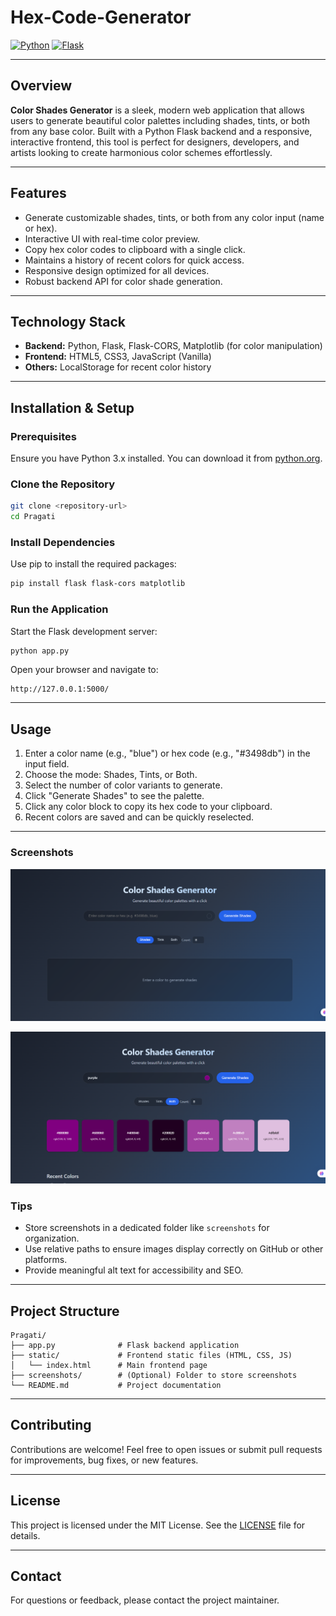 # Hex-Code-Generator

[![Python](https://img.shields.io/badge/python-3.x-blue)](https://www.python.org/)
[![Flask](https://img.shields.io/badge/flask-1.1.2-green)](https://flask.palletsprojects.com/)

---

## Overview

**Color Shades Generator** is a sleek, modern web application that allows users to generate beautiful color palettes including shades, tints, or both from any base color. Built with a Python Flask backend and a responsive, interactive frontend, this tool is perfect for designers, developers, and artists looking to create harmonious color schemes effortlessly.

---

## Features

- Generate customizable shades, tints, or both from any color input (name or hex).
- Interactive UI with real-time color preview.
- Copy hex color codes to clipboard with a single click.
- Maintains a history of recent colors for quick access.
- Responsive design optimized for all devices.
- Robust backend API for color shade generation.

---

## Technology Stack

- **Backend:** Python, Flask, Flask-CORS, Matplotlib (for color manipulation)
- **Frontend:** HTML5, CSS3, JavaScript (Vanilla)
- **Others:** LocalStorage for recent color history

---

## Installation & Setup

### Prerequisites

Ensure you have Python 3.x installed. You can download it from [python.org](https://www.python.org/downloads/).

### Clone the Repository

```bash
git clone <repository-url>
cd Pragati
```

### Install Dependencies

Use pip to install the required packages:

```bash
pip install flask flask-cors matplotlib
```

### Run the Application

Start the Flask development server:

```bash
python app.py
```

Open your browser and navigate to:

```
http://127.0.0.1:5000/
```

---

## Usage

1. Enter a color name (e.g., "blue") or hex code (e.g., "#3498db") in the input field.
2. Choose the mode: Shades, Tints, or Both.
3. Select the number of color variants to generate.
4. Click "Generate Shades" to see the palette.
5. Click any color block to copy its hex code to your clipboard.
6. Recent colors are saved and can be quickly reselected.

---

### Screenshots

![Color Shades Generator Homepage](https://github.com/Akshita3104/Hex-Code-Generator/blob/main/screenshots/Screenshot%202025-04-26%20191907.png)

![Color and Shades](https://github.com/Akshita3104/Hex-Code-Generator/blob/main/screenshots/Screenshot%202025-04-26%20191947.png)


### Tips

- Store screenshots in a dedicated folder like `screenshots` for organization.
- Use relative paths to ensure images display correctly on GitHub or other platforms.
- Provide meaningful alt text for accessibility and SEO.

---

## Project Structure

```
Pragati/
├── app.py              # Flask backend application
├── static/             # Frontend static files (HTML, CSS, JS)
│   └── index.html      # Main frontend page
├── screenshots/        # (Optional) Folder to store screenshots
└── README.md           # Project documentation
```

---

## Contributing

Contributions are welcome! Feel free to open issues or submit pull requests for improvements, bug fixes, or new features.

---

## License

This project is licensed under the MIT License. See the [LICENSE](LICENSE) file for details.

---

## Contact

For questions or feedback, please contact the project maintainer.
